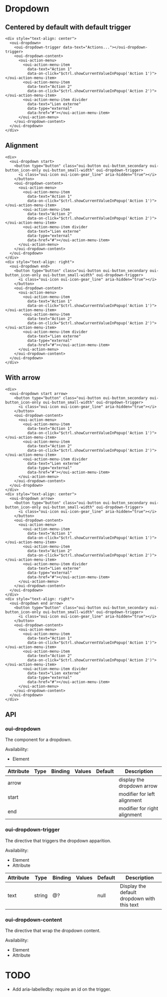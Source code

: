 # Dropdown

<component-status cx-design="complete" ux="prototype"></component-status>

## Centered by default with default trigger

```html:preview
<div style="text-align: center">
  <oui-dropdown>
    <oui-dropdown-trigger data-text="Actions..."></oui-dropdown-trigger>
    <oui-dropdown-content>
      <oui-action-menu>
        <oui-action-menu-item
          data-text="Action 1"
          data-on-click="$ctrl.showCurrentValueInPopup('Action 1')"></oui-action-menu-item>
        <oui-action-menu-item
          data-text="Action 2"
          data-on-click="$ctrl.showCurrentValueInPopup('Action 2')"></oui-action-menu-item>
        <oui-action-menu-item divider
          data-text="Lien externe"
          data-type="external"
          data-href="#"></oui-action-menu-item>
      </oui-action-menu>
    </oui-dropdown-content>
  </oui-dropdown>
</div>
```

## Alignment

```html:preview
<div>
  <oui-dropdown start>
    <button type="button" class="oui-button oui-button_secondary oui-button_icon-only oui-button_small-width" oui-dropdown-trigger>
      <i class="oui-icon oui-icon-gear_line" aria-hidden="true"></i>
    </button>
    <oui-dropdown-content>
      <oui-action-menu>
        <oui-action-menu-item
          data-text="Action 1"
          data-on-click="$ctrl.showCurrentValueInPopup('Action 1')"></oui-action-menu-item>
        <oui-action-menu-item
          data-text="Action 2"
          data-on-click="$ctrl.showCurrentValueInPopup('Action 2')"></oui-action-menu-item>
        <oui-action-menu-item divider
          data-text="Lien externe"
          data-type="external"
          data-href="#"></oui-action-menu-item>
      </oui-action-menu>
    </oui-dropdown-content>
  </oui-dropdown>
</div>
<div style="text-align: right">
  <oui-dropdown end>
    <button type="button" class="oui-button oui-button_secondary oui-button_icon-only oui-button_small-width" oui-dropdown-trigger>
      <i class="oui-icon oui-icon-gear_line" aria-hidden="true"></i>
    </button>
    <oui-dropdown-content>
      <oui-action-menu>
        <oui-action-menu-item
          data-text="Action 1"
          data-on-click="$ctrl.showCurrentValueInPopup('Action 1')"></oui-action-menu-item>
        <oui-action-menu-item
          data-text="Action 2"
          data-on-click="$ctrl.showCurrentValueInPopup('Action 2')"></oui-action-menu-item>
        <oui-action-menu-item divider
          data-text="Lien externe"
          data-type="external"
          data-href="#"></oui-action-menu-item>
      </oui-action-menu>
    </oui-dropdown-content>
  </oui-dropdown>
</div>
```

## With arrow

```html:preview
<div>
  <oui-dropdown start arrow>
    <button type="button" class="oui-button oui-button_secondary oui-button_icon-only oui-button_small-width" oui-dropdown-trigger>
      <i class="oui-icon oui-icon-gear_line" aria-hidden="true"></i>
    </button>
    <oui-dropdown-content>
      <oui-action-menu>
        <oui-action-menu-item
          data-text="Action 1"
          data-on-click="$ctrl.showCurrentValueInPopup('Action 1')"></oui-action-menu-item>
        <oui-action-menu-item
          data-text="Action 2"
          data-on-click="$ctrl.showCurrentValueInPopup('Action 2')"></oui-action-menu-item>
        <oui-action-menu-item divider
          data-text="Lien externe"
          data-type="external"
          data-href="#"></oui-action-menu-item>
      </oui-action-menu>
    </oui-dropdown-content>
  </oui-dropdown>
</div>
<div style="text-align: center">
  <oui-dropdown arrow>
    <button type="button" class="oui-button oui-button_secondary oui-button_icon-only oui-button_small-width" oui-dropdown-trigger>
      <i class="oui-icon oui-icon-gear_line" aria-hidden="true"></i>
    </button>
    <oui-dropdown-content>
      <oui-action-menu>
        <oui-action-menu-item
          data-text="Action 1"
          data-on-click="$ctrl.showCurrentValueInPopup('Action 1')"></oui-action-menu-item>
        <oui-action-menu-item
          data-text="Action 2"
          data-on-click="$ctrl.showCurrentValueInPopup('Action 2')"></oui-action-menu-item>
        <oui-action-menu-item divider
          data-text="Lien externe"
          data-type="external"
          data-href="#"></oui-action-menu-item>
      </oui-action-menu>
    </oui-dropdown-content>
  </oui-dropdown>
</div>
<div style="text-align: right">
  <oui-dropdown end arrow>
    <button type="button" class="oui-button oui-button_secondary oui-button_icon-only oui-button_small-width" oui-dropdown-trigger>
      <i class="oui-icon oui-icon-gear_line" aria-hidden="true"></i>
    </button>
    <oui-dropdown-content>
      <oui-action-menu>
        <oui-action-menu-item
          data-text="Action 1"
          data-on-click="$ctrl.showCurrentValueInPopup('Action 1')"></oui-action-menu-item>
        <oui-action-menu-item
          data-text="Action 2"
          data-on-click="$ctrl.showCurrentValueInPopup('Action 2')"></oui-action-menu-item>
        <oui-action-menu-item divider
          data-text="Lien externe"
          data-type="external"
          data-href="#"></oui-action-menu-item>
      </oui-action-menu>
    </oui-dropdown-content>
  </oui-dropdown>
</div>
```

## API

### oui-dropdown

The component for a dropdown.

Availability:

 - Element

| Attribute         | Type            | Binding | Values              | Default             | Description                        |
| ----              | ----            | ----    | ----                | ----                | ----                               |
| arrow             |                 |         |                     |                     | display the dropdown arrow         |
| start             |                 |         |                     |                     | modifier for left alignment        |
| end               |                 |         |                     |                     | modifier for right alignment       |

### oui-dropdown-trigger

The directive that triggers the dropdown apparition.

Availability:

 - Element
 - Attribute

| Attribute         | Type            | Binding | Values              | Default             | Description                                         |
| ----              | ----            | ----    | ----                | ----                | ----                                                |
| text              | string          | @?      |                     | null                | Display the default dropdown with this text         |

### oui-dropdown-content

The directive that wrap the dropdown content.

Availability:

 - Element
 - Attribute

# TODO

 - Add aria-labelledby: require an id on the trigger.
